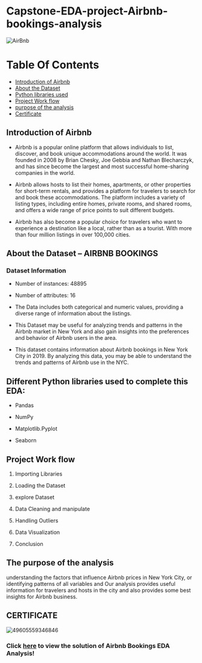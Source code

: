 # Capstone-EDA-project-Airbnb-bookings-analysis


![AirBnb](https://user-images.githubusercontent.com/121340232/215006504-cacfdcbc-d047-495b-ba2a-994753957ab8.jpg)


# Table Of Contents
  
  - [Introduction of Airbnb](https://github.com/SarangGami/Capstone-EDA-project-1-Airbnb-bookings-analysis/edit/main/README.md#introduction-of-airbnb)
  - [About the Dataset](https://github.com/SarangGami/Capstone-EDA-project-1-Airbnb-bookings-analysis/edit/main/README.md#about-the-dataset--airbnb-bookings)
  - [Python libraries used](https://github.com/SarangGami/Capstone-EDA-project-1-Airbnb-bookings-analysis/edit/main/README.md#different-python-libraries-used-to-complete-this-eda)
  - [Project Work flow](https://github.com/SarangGami/Capstone-EDA-project-1-Airbnb-bookings-analysis/edit/main/README.md#project-work-flow)
  - [purpose of the analysis](https://github.com/SarangGami/Capstone-EDA-project-1-Airbnb-bookings-analysis/edit/main/README.md#the-purpose-of-the-analysis)
  - [Certificate](https://github.com/SarangGami/Capstone-EDA-project-1-Airbnb-bookings-analysis/edit/main/README.md#certificate)



## **Introduction of Airbnb**

*    Airbnb is a popular online platform that allows individuals to list, discover, and book unique accommodations around the world. It was founded in 2008 by Brian Chesky, Joe Gebbia and Nathan Blecharczyk, and has since become the largest and most successful home-sharing companies in the world.

*    Airbnb allows hosts to list their homes, apartments, or other properties for short-term rentals, and provides a platform for travelers to search for and book these accommodations. The platform includes a variety of listing types, including entire homes, private rooms, and shared rooms, and offers a wide range of price points to suit different budgets.

*    Airbnb has also become a popular choice for travelers who want to experience a destination like a local, rather than as a tourist. With more than four million listings in over 100,000 cities.



## **About the Dataset – AIRBNB BOOKINGS**

### Dataset Information
* Number of instances: 48895
* Number of attributes: 16

*   The Data includes both categorical and numeric values, providing a diverse range of information about the listings.

*   This Dataset may be useful for analyzing trends and patterns in the Airbnb market in New York and also gain insights into the preferences and behavior of Airbnb users in the area.

*   This dataset contains information about Airbnb bookings in New York City in 2019. By analyzing this data, you may be able to understand the trends and patterns of Airbnb use in the NYC.



## **Different Python libraries used to complete this EDA:**

* Pandas

* NumPy

* Matplotlib.Pyplot

* Seaborn



## **Project Work flow**

1. Importing Libraries

2. Loading the Dataset

3. explore Dataset

3. Data Cleaning and manipulate

4. Handling Outliers

5. Data Visualization

6. Conclusion



## **The purpose of the analysis** 

understanding the factors that influence Airbnb prices in New York City, or identifying patterns of all variables and Our analysis provides useful information for travelers and hosts in the city and also provides some best insights for Airbnb business.



## **CERTIFICATE**

![49605559346846](https://user-images.githubusercontent.com/121340232/215009117-c17602f3-9378-40e8-b183-45637d8c9b6a.png)



### **Click [here](https://github.com/SarangGami/Capstone-EDA-project-1-Airbnb-bookings-analysis/blob/main/Airbnb_Analysis_(SG).ipynb) to view the solution of Airbnb Bookings EDA Analysis!** 




